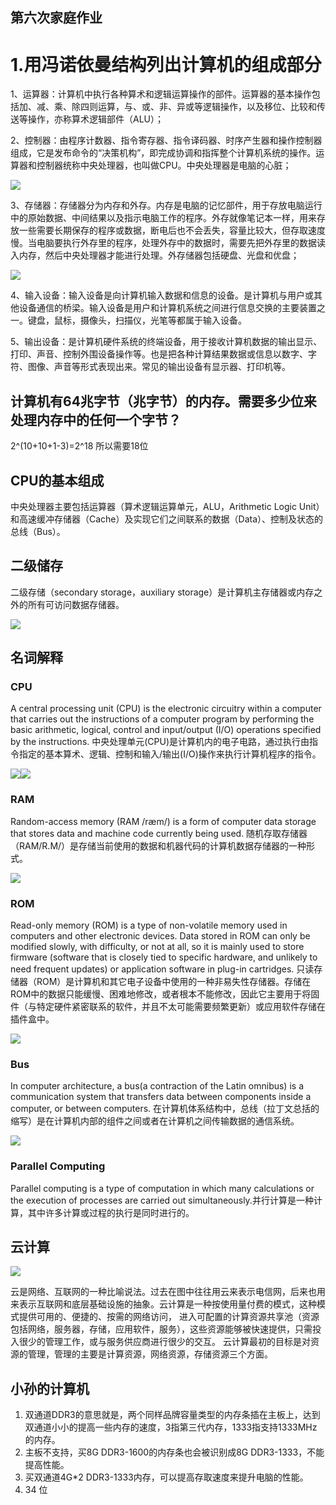 ## 第六次家庭作业
# 1.用冯诺依曼结构列出计算机的组成部分
1、运算器：计算机中执行各种算术和逻辑运算操作的部件。运算器的基本操作包括加、减、乘、除四则运算，与、或、非、异或等逻辑操作，以及移位、比较和传送等操作，亦称算术逻辑部件（ALU）；

2、控制器：由程序计数器、指令寄存器、指令译码器、时序产生器和操作控制器组成，它是发布命令的“决策机构”，即完成协调和指挥整个计算机系统的操作。运算器和控制器统称中央处理器，也叫做CPU。中央处理器是电脑的心脏；

![](images\运算器.jpg)

3、存储器：存储器分为内存和外存。内存是电脑的记忆部件，用于存放电脑运行中的原始数据、中间结果以及指示电脑工作的程序。外存就像笔记本一样，用来存放一些需要长期保存的程序或数据，断电后也不会丢失，容量比较大，但存取速度慢。当电脑要执行外存里的程序，处理外存中的数据时，需要先把外存里的数据读入内存，然后中央处理器才能进行处理。外存储器包括硬盘、光盘和优盘；

![](images\储存器.jpg)

4、输入设备：输入设备是向计算机输入数据和信息的设备。是计算机与用户或其他设备通信的桥梁。输入设备是用户和计算机系统之间进行信息交换的主要装置之一。键盘，鼠标，摄像头，扫描仪，光笔等都属于输入设备。

5、输出设备：是计算机硬件系统的终端设备，用于接收计算机数据的输出显示、打印、声音、控制外围设备操作等。也是把各种计算结果数据或信息以数字、字符、图像、声音等形式表现出来。常见的输出设备有显示器、打印机等。

## 计算机有64兆字节（兆字节）的内存。需要多少位来处理内存中的任何一个字节？
2^(10+10+1-3)=2^18
所以需要18位
## CPU的基本组成
中央处理器主要包括运算器（算术逻辑运算单元，ALU，Arithmetic Logic Unit）和高速缓冲存储器（Cache）及实现它们之间联系的数据（Data）、控制及状态的总线（Bus）。
## 二级储存
二级存储（secondary storage，auxiliary storage）是计算机主存储器或内存之外的所有可访问数据存储器。

![](images\二级缓存.png)

## 名词解释
### CPU
A central processing unit (CPU) is the electronic circuitry within a computer that carries out the instructions of a computer program by performing the basic arithmetic, logical, control and input/output (I/O) operations specified by the instructions.
中央处理单元(CPU)是计算机内的电子电路，通过执行由指令指定的基本算术、逻辑、控制和输入/输出(I/O)操作来执行计算机程序的指令。

![](images\CPU1.jpg)![](images\CPU2.jpg)

### RAM
Random-access memory (RAM /ræm/) is a form of computer data storage that stores data and machine code currently being used.
随机存取存储器（RAM/R.M/）是存储当前使用的数据和机器代码的计算机数据存储器的一种形式。

![](images\RAM.jpg)

### ROM
Read-only memory (ROM) is a type of non-volatile memory used in computers and other electronic devices. Data stored in ROM can only be modified slowly, with difficulty, or not at all, so it is mainly used to store firmware (software that is closely tied to specific hardware, and unlikely to need frequent updates) or application software in plug-in cartridges. 只读存储器（ROM）是计算机和其它电子设备中使用的一种非易失性存储器。存储在ROM中的数据只能缓慢、困难地修改，或者根本不能修改，因此它主要用于将固件（与特定硬件紧密联系的软件，并且不太可能需要频繁更新）或应用软件存储在插件盒中。

![](images\ROM.jpg)

### Bus
In computer architecture, a bus(a contraction of the Latin omnibus) is a communication system that transfers data between components inside a computer, or between computers. 在计算机体系结构中，总线（拉丁文总括的缩写）是在计算机内部的组件之间或者在计算机之间传输数据的通信系统。

![](images\Bus.jpg)

### Parallel Computing 
Parallel computing is a type of computation in which many calculations or the execution of processes are carried out simultaneously.并行计算是一种计算，其中许多计算或过程的执行是同时进行的。

## 云计算

![](images\云计算.png)

云是网络、互联网的一种比喻说法。过去在图中往往用云来表示电信网，后来也用来表示互联网和底层基础设施的抽象。云计算是一种按使用量付费的模式，这种模式提供可用的、便捷的、按需的网络访问， 进入可配置的计算资源共享池（资源包括网络，服务器，存储，应用软件，服务），这些资源能够被快速提供，只需投入很少的管理工作，或与服务供应商进行很少的交互。 云计算最初的目标是对资源的管理，管理的主要是计算资源，网络资源，存储资源三个方面。

## 小孙的计算机
1) 双通道DDR3的意思就是，两个同样品牌容量类型的内存条插在主板上，达到双通道小小的提高一些内存的速度，3指第三代内存，1333指支持1333MHz的内存。
2) 主板不支持，买8G DDR3-1600的内存条也会被识别成8G DDR3-1333，不能提高性能。
3) 买双通道4G*2 DDR3-1333内存，可以提高存取速度来提升电脑的性能。
4) 34 位

